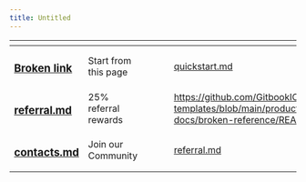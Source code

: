 ```yaml
---
title: Untitled
---
```


<table data-view="cards"><thead><tr><th></th><th></th><th></th><th data-hidden data-card-cover data-type="files"></th><th data-hidden></th><th data-hidden data-card-target data-type="content-ref"></th></tr></thead><tbody><tr><td><h3><a data-mention href="broken-reference">Broken link</a></h3></td><td>Start from this page</td><td></td><td></td><td></td><td><a href="../../getting-started/quickstart.md">quickstart.md</a></td></tr><tr><td><h3><a data-mention href="../../getting-started/referral.md">referral.md</a></h3></td><td> 25% referral rewards </td><td></td><td></td><td></td><td><a href="https://github.com/GitbookIO/gitbook-templates/blob/main/product-docs/broken-reference/README.md">https://github.com/GitbookIO/gitbook-templates/blob/main/product-docs/broken-reference/README.md</a></td></tr><tr><td><h3><a data-mention href="../../integrations/contacts.md">contacts.md</a></h3></td><td>Join our Community</td><td></td><td></td><td></td><td><a href="../../getting-started/referral.md">referral.md</a></td></tr></tbody></table>
